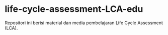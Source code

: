 # life-cycle-assessment-LCA-edu
Repositori ini berisi material dan media pembelajaran Life Cycle Assessment (LCA). 
